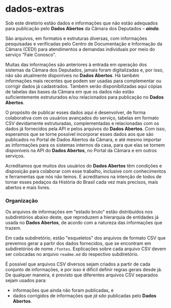 # dados-extras

Sob este diretório estão dados e informações que não estão adequados para publicação pelo **Dados Abertos** da Câmara dos Deputados &ndash; ***ainda***.

São arquivos, em formatos e estruturas diversas, com informações pesquisadas e verificadas pelo Centro de Documentação e Informação da Câmara (CEDI) para atendimentos a demandas individuais por meio do serviço "Fale Conosco".

Muitas das informações são anteriores à entrada em operação dos sistemas da Câmara dos Deputados, jamais foram digitalizadas e, por isso, não são atualmente disponíveis no **Dados Abertos**. Há também informações mais recentes que podem ser usadas para complementar ou corrigir dados já cadastrados. Também serão disponibilizadas aqui cópias de tabelas das bases da Câmara em que os dados não estão suficientemente estruturados e/ou relacionados para publicação no **Dados Abertos**.

O propósito de publicar esses dados aqui é desenvolver, de forma colaborativa com os usuários avançados do serviço, tabelas em formato CSV devidamente estruturadas, complementadas e relacionadas com os dados já fornecidos pela API e pelos arquivos do **Dados Abertos**. Com isso, esperamos que se torne possível incorporar esses dados aos que são publicados no Portal de Dados Abertos da Câmara, e até mesmo importar as informações para os sistemas internos da casa, para que elas se tornem disponíveis na API do **Dados Abertos**, no Portal da Câmara e em outros serviços. 

Acreditamos que muitos dos usuários do **Dados Abertos** têm condições e disposição para colaborar com esse trabalho, inclusive com conhecimentos e ferramentas que nós não temos. E acreditamos na intenção de todos de tornar esses pedaços da História do Brasil cada vez mais precisos, mais abertos e mais livres.

### Organização

Os arquivos de informações em "estado bruto" estão distribuídos nos subdiretórios abaixo deste, que reproduzem a hierarquia de entidades já usada no **Dados Abertos**, de acordo com a natureza das informações que trazem.

Em cada subdiretório, estão "esqueletos" dos arquivos de formato CSV que prevemos gerar a partir dos dados fornecidos, que se encontram em subdiretórios de nome `/fontes`. Explicações sobre cada arquivo CSV devem ser colocadas no arquivo `readme.md` do respectivo subdiretório.

É possível que arquivos CSV diversos sejam criados a partir de cada conjunto de informações, e por isso é difícil definir regras gerais desde já. De qualquer maneira, é previsto que diferentes arquivos CSV separados sejam usados para:

- informações que ainda não foram publicadas, e
- dados corrigidos de informações que _já são_ publicadas pelo **Dados Abertos**.
